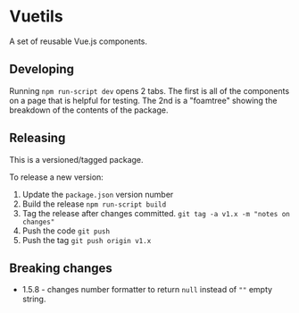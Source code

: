 # Vuetils

A set of reusable Vue.js components.

## Developing

Running `npm run-script dev` opens 2 tabs. The first is all of the components on
a page that is helpful for testing. The 2nd is a "foamtree" showing the
breakdown of the contents of the package.

## Releasing

This is a versioned/tagged package.

To release a new version:

1. Update the `package.json` version number
2. Build the release `npm run-script build`
3. Tag the release after changes committed. `git tag -a v1.x -m "notes on changes"`
4. Push the code `git push`
5. Push the tag `git push origin v1.x`

## Breaking changes

- 1.5.8 - changes number formatter to return `null` instead of `""` empty string.
